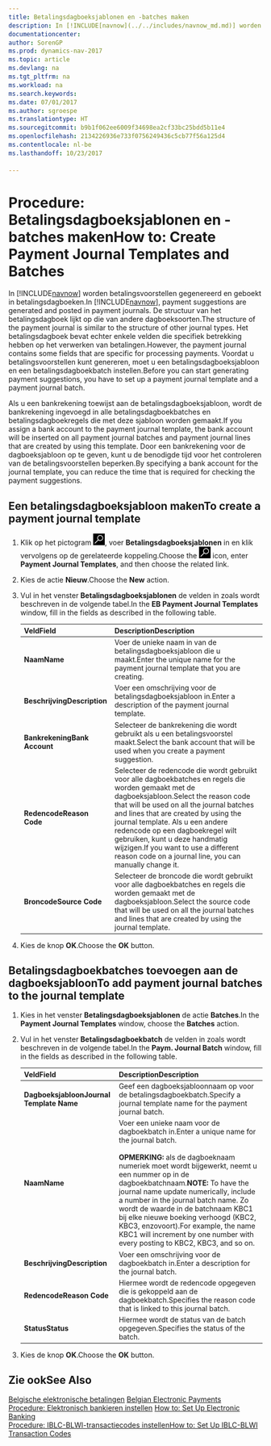 ```yaml
---
title: Betalingsdagboeksjablonen en -batches maken
description: In [!INCLUDE[navnow](../../includes/navnow_md.md)] worden betalingsvoorstellen gegenereerd en geboekt in betalingsdagboeken. De structuur van het betalingsdagboek lijkt op die van andere dagboeksoorten.
documentationcenter: 
author: SorenGP
ms.prod: dynamics-nav-2017
ms.topic: article
ms.devlang: na
ms.tgt_pltfrm: na
ms.workload: na
ms.search.keywords: 
ms.date: 07/01/2017
ms.author: sgroespe
ms.translationtype: HT
ms.sourcegitcommit: b9b1f062ee6009f34698ea2cf33bc25bdd5b11e4
ms.openlocfilehash: 2134226936e733f0756249436c5cb77f56a125d4
ms.contentlocale: nl-be
ms.lasthandoff: 10/23/2017

---
```

# <a name="how-to-create-payment-journal-templates-and-batches"></a><span data-ttu-id="30c10-104">Procedure: Betalingsdagboeksjablonen en -batches maken</span><span class="sxs-lookup"><span data-stu-id="30c10-104">How to: Create Payment Journal Templates and Batches</span></span>
<span data-ttu-id="30c10-105">In [!INCLUDE[navnow](../../includes/navnow_md.md)] worden betalingsvoorstellen gegenereerd en geboekt in betalingsdagboeken.</span><span class="sxs-lookup"><span data-stu-id="30c10-105">In [!INCLUDE[navnow](../../includes/navnow_md.md)], payment suggestions are generated and posted in payment journals.</span></span> <span data-ttu-id="30c10-106">De structuur van het betalingsdagboek lijkt op die van andere dagboeksoorten.</span><span class="sxs-lookup"><span data-stu-id="30c10-106">The structure of the payment journal is similar to the structure of other journal types.</span></span> <span data-ttu-id="30c10-107">Het betalingsdagboek bevat echter enkele velden die specifiek betrekking hebben op het verwerken van betalingen.</span><span class="sxs-lookup"><span data-stu-id="30c10-107">However, the payment journal contains some fields that are specific for processing payments.</span></span> <span data-ttu-id="30c10-108">Voordat u betalingsvoorstellen kunt genereren, moet u een betalingsdagboeksjabloon en een betalingsdagboekbatch instellen.</span><span class="sxs-lookup"><span data-stu-id="30c10-108">Before you can start generating payment suggestions, you have to set up a payment journal template and a payment journal batch.</span></span>  

<span data-ttu-id="30c10-109">Als u een bankrekening toewijst aan de betalingsdagboeksjabloon, wordt de bankrekening ingevoegd in alle betalingsdagboekbatches en betalingsdagboekregels die met deze sjabloon worden gemaakt.</span><span class="sxs-lookup"><span data-stu-id="30c10-109">If you assign a bank account to the payment journal template, the bank account will be inserted on all payment journal batches and payment journal lines that are created by using this template.</span></span> <span data-ttu-id="30c10-110">Door een bankrekening voor de dagboeksjabloon op te geven, kunt u de benodigde tijd voor het controleren van de betalingsvoorstellen beperken.</span><span class="sxs-lookup"><span data-stu-id="30c10-110">By specifying a bank account for the journal template, you can reduce the time that is required for checking the payment suggestions.</span></span>  

## <a name="to-create-a-payment-journal-template"></a><span data-ttu-id="30c10-111">Een betalingsdagboeksjabloon maken</span><span class="sxs-lookup"><span data-stu-id="30c10-111">To create a payment journal template</span></span>  

1.  <span data-ttu-id="30c10-112">Klik op het pictogram ![Zoeken naar pagina of rapport](../../media/ui-search/search_small.png "pictogram Zoeken naar pagina of rapport"), voer **Betalingsdagboeksjablonen** in en klik vervolgens op de gerelateerde koppeling.</span><span class="sxs-lookup"><span data-stu-id="30c10-112">Choose the ![Search for Page or Report](../../media/ui-search/search_small.png "Search for Page or Report icon") icon, enter **Payment Journal Templates**, and then choose the related link.</span></span>  
2.  <span data-ttu-id="30c10-113">Kies de actie **Nieuw**.</span><span class="sxs-lookup"><span data-stu-id="30c10-113">Choose the **New** action.</span></span>  
3.  <span data-ttu-id="30c10-114">Vul in het venster **Betalingsdagboeksjablonen** de velden in zoals wordt beschreven in de volgende tabel.</span><span class="sxs-lookup"><span data-stu-id="30c10-114">In the **EB Payment Journal Templates** window, fill in the fields as described in the following table.</span></span>  

    |<span data-ttu-id="30c10-115">Veld</span><span class="sxs-lookup"><span data-stu-id="30c10-115">Field</span></span>|<span data-ttu-id="30c10-116">Description</span><span class="sxs-lookup"><span data-stu-id="30c10-116">Description</span></span>|  
    |---------------------------------|---------------------------------------|  
    |<span data-ttu-id="30c10-117">**Naam**</span><span class="sxs-lookup"><span data-stu-id="30c10-117">**Name**</span></span>|<span data-ttu-id="30c10-118">Voer de unieke naam in van de betalingsdagboeksjabloon die u maakt.</span><span class="sxs-lookup"><span data-stu-id="30c10-118">Enter the unique name for the payment journal template that you are creating.</span></span>|  
    |<span data-ttu-id="30c10-119">**Beschrijving**</span><span class="sxs-lookup"><span data-stu-id="30c10-119">**Description**</span></span>|<span data-ttu-id="30c10-120">Voer een omschrijving voor de betalingsdagboeksjabloon in.</span><span class="sxs-lookup"><span data-stu-id="30c10-120">Enter a description of the payment journal template.</span></span>|  
    |<span data-ttu-id="30c10-121">**Bankrekening**</span><span class="sxs-lookup"><span data-stu-id="30c10-121">**Bank Account**</span></span>|<span data-ttu-id="30c10-122">Selecteer de bankrekening die wordt gebruikt als u een betalingsvoorstel maakt.</span><span class="sxs-lookup"><span data-stu-id="30c10-122">Select the bank account that will be used when you create a payment suggestion.</span></span>|  
    |<span data-ttu-id="30c10-123">**Redencode**</span><span class="sxs-lookup"><span data-stu-id="30c10-123">**Reason Code**</span></span>|<span data-ttu-id="30c10-124">Selecteer de redencode die wordt gebruikt voor alle dagboekbatches en regels die worden gemaakt met de dagboeksjabloon.</span><span class="sxs-lookup"><span data-stu-id="30c10-124">Select the reason code that will be used on all the journal batches and lines that are created by using the journal template.</span></span> <span data-ttu-id="30c10-125">Als u een andere redencode op een dagboekregel wilt gebruiken, kunt u deze handmatig wijzigen.</span><span class="sxs-lookup"><span data-stu-id="30c10-125">If you want to use a different reason code on a journal line, you can manually change it.</span></span>|  
    |<span data-ttu-id="30c10-126">**Broncode**</span><span class="sxs-lookup"><span data-stu-id="30c10-126">**Source Code**</span></span>|<span data-ttu-id="30c10-127">Selecteer de broncode die wordt gebruikt voor alle dagboekbatches en regels die worden gemaakt met de dagboeksjabloon.</span><span class="sxs-lookup"><span data-stu-id="30c10-127">Select the source code that will be used on all the journal batches and lines that are created by using the journal template.</span></span>|  

4.  <span data-ttu-id="30c10-128">Kies de knop **OK**.</span><span class="sxs-lookup"><span data-stu-id="30c10-128">Choose the **OK** button.</span></span>  

## <a name="to-add-payment-journal-batches-to-the-journal-template"></a><span data-ttu-id="30c10-129">Betalingsdagboekbatches toevoegen aan de dagboeksjabloon</span><span class="sxs-lookup"><span data-stu-id="30c10-129">To add payment journal batches to the journal template</span></span>  

1.  <span data-ttu-id="30c10-130">Kies in het venster **Betalingsdagboeksjablonen** de actie **Batches**.</span><span class="sxs-lookup"><span data-stu-id="30c10-130">In the **Payment Journal Templates** window, choose the **Batches** action.</span></span>  
2.  <span data-ttu-id="30c10-131">Vul in het venster **Betalingsdagboekbatch** de velden in zoals wordt beschreven in de volgende tabel.</span><span class="sxs-lookup"><span data-stu-id="30c10-131">In the **Paym. Journal Batch** window, fill in the fields as described in the following table.</span></span>  

    |<span data-ttu-id="30c10-132">Veld</span><span class="sxs-lookup"><span data-stu-id="30c10-132">Field</span></span>|<span data-ttu-id="30c10-133">Description</span><span class="sxs-lookup"><span data-stu-id="30c10-133">Description</span></span>|  
    |---------------------------------|---------------------------------------|  
    |<span data-ttu-id="30c10-134">**Dagboeksjabloon**</span><span class="sxs-lookup"><span data-stu-id="30c10-134">**Journal Template Name**</span></span>|<span data-ttu-id="30c10-135">Geef een dagboeksjabloonnaam op voor de betalingsdagboekbatch.</span><span class="sxs-lookup"><span data-stu-id="30c10-135">Specify a journal template name for the payment journal batch.</span></span>|  
    |<span data-ttu-id="30c10-136">**Naam**</span><span class="sxs-lookup"><span data-stu-id="30c10-136">**Name**</span></span>|<span data-ttu-id="30c10-137">Voer een unieke naam voor de dagboekbatch in.</span><span class="sxs-lookup"><span data-stu-id="30c10-137">Enter a unique name for the journal batch.</span></span><br /><br /> <span data-ttu-id="30c10-138">**OPMERKING:** als de dagboeknaam numeriek moet wordt bijgewerkt, neemt u een nummer op in de dagboekbatchnaam.</span><span class="sxs-lookup"><span data-stu-id="30c10-138">**NOTE:** To have the journal name update numerically, include a number in the journal batch name.</span></span> <span data-ttu-id="30c10-139">Zo wordt de waarde in de batchnaam KBC1 bij elke nieuwe boeking verhoogd (KBC2, KBC3, enzovoort).</span><span class="sxs-lookup"><span data-stu-id="30c10-139">For example, the name KBC1 will increment by one number with every posting to KBC2, KBC3, and so on.</span></span>|  
    |<span data-ttu-id="30c10-140">**Beschrijving**</span><span class="sxs-lookup"><span data-stu-id="30c10-140">**Description**</span></span>|<span data-ttu-id="30c10-141">Voer een omschrijving voor de dagboekbatch in.</span><span class="sxs-lookup"><span data-stu-id="30c10-141">Enter a description for the journal batch.</span></span>|  
    |<span data-ttu-id="30c10-142">**Redencode**</span><span class="sxs-lookup"><span data-stu-id="30c10-142">**Reason Code**</span></span>|<span data-ttu-id="30c10-143">Hiermee wordt de redencode opgegeven die is gekoppeld aan de dagboekbatch.</span><span class="sxs-lookup"><span data-stu-id="30c10-143">Specifies the reason code that is linked to this journal batch.</span></span>|  
    |<span data-ttu-id="30c10-144">**Status**</span><span class="sxs-lookup"><span data-stu-id="30c10-144">**Status**</span></span>|<span data-ttu-id="30c10-145">Hiermee wordt de status van de batch opgegeven.</span><span class="sxs-lookup"><span data-stu-id="30c10-145">Specifies the status of the batch.</span></span>|  

3.  <span data-ttu-id="30c10-146">Kies de knop **OK**.</span><span class="sxs-lookup"><span data-stu-id="30c10-146">Choose the **OK** button.</span></span>  

## <a name="see-also"></a><span data-ttu-id="30c10-147">Zie ook</span><span class="sxs-lookup"><span data-stu-id="30c10-147">See Also</span></span>  
 <span data-ttu-id="30c10-148">[Belgische elektronische betalingen](belgian-electronic-payments.md) </span><span class="sxs-lookup"><span data-stu-id="30c10-148">[Belgian Electronic Payments](belgian-electronic-payments.md) </span></span>  
 <span data-ttu-id="30c10-149">[Procedure: Elektronisch bankieren instellen](how-to-set-up-electronic-banking.md) </span><span class="sxs-lookup"><span data-stu-id="30c10-149">[How to: Set Up Electronic Banking](how-to-set-up-electronic-banking.md) </span></span>  
 [<span data-ttu-id="30c10-150">Procedure: IBLC-BLWI-transactiecodes instellen</span><span class="sxs-lookup"><span data-stu-id="30c10-150">How to: Set Up IBLC-BLWI Transaction Codes</span></span>](how-to-set-up-iblc-blwi-transaction-codes.md)


